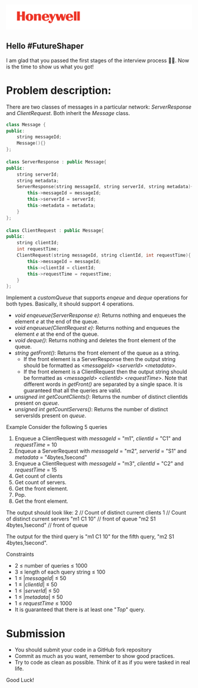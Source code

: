 <img src="./media/Honeywell_Spot_Red+BlackTagline_Right_PNG.png" alt="Honeywell Logo" />

## Hello #FutureShaper
I am glad that you passed the first stages of the interview process 🎉🥳. Now is the time to show us what you got! 

# Problem description:
There are two classes of messages in a particular network: *ServerResponse* and *ClientRequest*. Both inherit the *Message* class.

```cpp
class Message {
public:
    string messageId;
    Message(){}
};

class ServerResponse : public Message{
public:
    string serverId;
    string metadata;
    ServerResponse(string messageId, string serverId, string metadata){
        this->messageId = messageId;
        this->serverId = serverId;
        this->metadata = metadata;
    }
};

class ClientRequest : public Message{
public:
    string clientId;
    int requestTime;
    ClientRequest(string messageId, string clientId, int requestTime){
        this->messageId = messageId;
        this->clientId = clientId;
        this->requestTime = requestTime;
    }
};
```
Implement a *customQueue* that supports *enqeue* and *deque* operations for both types. Basically, it should support 4 operations.

- *void enqeueue(ServerResponse e)*: Returns nothing and enqueues the element *e* at the end of the queue.
- *void enqeueue(ClientRequest e)*: Returns nothing and enqueues the element *e* at the end of the queue.
- *void deque()*: Returns nothing and deletes the front element of the queue.
- *string getFront()*: Returns the front element of the queue as a string. 
    - If the front element is a ServerResponse then the output string should be formatted as <*messageId*> <*serverId*> <*metadata*>.
    - If the front element is a ClientRequest then the output string should be formatted as <*messageId*> <*clientId*> <*requestTime*>.
    Note that different words in *getFront()* are separated by a single space. It is guaranteed that all the queries are valid.
- *unsigned int getCountClients()*: Returns the number of distinct clientIds present on *queue*.
- *unsigned int getCountServers()*: Returns the number of distinct serversIds present on *queue*.


Example
Consider the following 5 queries
1. Enqueue a ClientRequest with *messageId* = "m1", *clientId* = "C1" and *requestTime* = 10
2. Enqueue a ServerRequest with *messageId* = "m2", *serverId* = "S1" and *metadata* = "4bytes,1second"
2. Enqueue a ClientRequest with *messageId* = "m3", *clientId* = "C2" and *requestTime* = 15
3. Get count of clients
4. Get count of servers.
5. Get the front element.
6. Pop.
7. Get the front element.

The output should look like:
2 // Count of distinct current clients
1 // Count of distinct current servers
"m1 C1 10" // front of queue
"m2 S1 4bytes,1second" // front of queue


The output for the third query is "m1 C1 10" for the fifth query, "m2 S1 4bytes,1second".

Constraints

- 2 ≤ number of queries ≤ 1000
- 3 ≤ length of each query string ≤ 100
- 1 ≤ |*messageId*|  ≤ 50
- 1 ≤ |*clientId*|  ≤ 50
- 1 ≤ |*serverId*|  ≤ 50
- 1 ≤ |*metadata*|  ≤ 50
- 1 ≤ *requestTime*  ≤ 1000
- It is guaranteed that there is at least one "*Top*" query.

# Submission
- You should submit your code in a GitHub fork repository
-	Commit as much as you want, remember to show good practices. 
- Try to code as clean as possible. Think of it as if you were tasked in real life.

Good Luck!